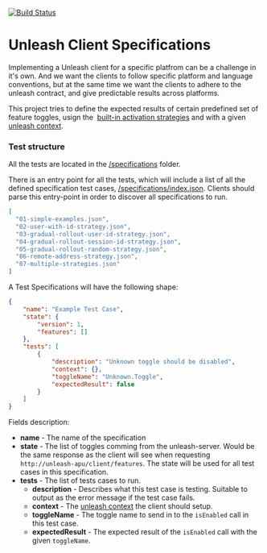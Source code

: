 [![Build Status](https://travis-ci.org/Unleash/client-specification.svg?branch=master)](https://travis-ci.org/Unleash/client-specification)

# Unleash Client Specifications
Implementing a Unleash client for a specific platfrom can be a challenge in it's own. And we want the clients to follow specific platform and language conventions, but at the same time we want the clients to adhere to the unleash contract, and give predictable results across platforms. 

This project tries to define the expected results of certain predefined set of feature toggles, usign the  [built-in activation strategies](https://github.com/Unleash/unleash/blob/master/docs/activation-strategies.md) and with a given [unleash context](https://github.com/Unleash/unleash/blob/master/docs/unleash-context.md). 


### Test structure
All the tests are located in the [/specifications]('./specifications') folder. 

There is an entry point for all the tests, which will include a list of all the defined specification test cases, [/specifications/index.json](https://github.com/Unleash/client-specification/blob/master/specifications/index.json). Clients should parse this entry-point in order to discover all specifications to run. 

```json
[
  "01-simple-examples.json",
  "02-user-with-id-strategy.json",
  "03-gradual-rollout-user-id-strategy.json",
  "04-gradual-rollout-session-id-strategy.json",
  "05-gradual-rollout-random-strategy.json",
  "06-remote-address-strategy.json",
  "07-multiple-strategies.json"
]
```

A Test Specifications will have the following shape:

```json
{
    "name": "Example Test Case",
    "state": {
        "version": 1,
        "features": []
    },
    "tests": [
        {
            "description": "Unknown toggle should be disabled",
            "context": {},
            "toggleName": "Unknown.Toggle",
            "expectedResult": false
        }
    ]
}
``` 

Fields description:

- **name** - The name of the specification
- **state** - The list of toggles comming from the unleash-server. Would be the same response as the client will see when requesting `http://unleash-apu/client/features`. The state will be used for all test cases in this specification. 
- **tests** - The list of tests cases to run. 
  - **description** - Describes what this test case is testing. Suitable to output as the error message if the test case fails. 
  - **context** - The [unleash context](https://github.com/Unleash/unleash/blob/master/docs/unleash-context.md) the client should setup. 
  - **toggleName** - The toggle name to send in to the `isEnabled` call in this test case. 
  - **expectedResult** - The expected result of the `isEnabled` call with the given `toggleName`. 